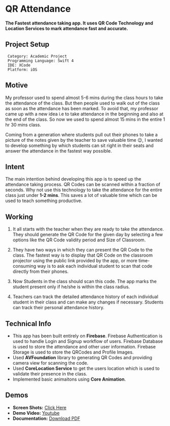 # QR Attendance
**The Fastest attendance taking app. It uses QR Code Technology and Location Services to mark attendance fast
and accurate.**


## Project Setup
```
 Category: Academic Project
 Programming Language: Swift 4
 IDE: XCode
 Platform: iOS
 ```
 

## Motive
   My professor used to spend almost 5-6 mins during the class hours to take the attendance of the class. 
But then people used to walk out of the class as soon as the attendance has been marked. To avoid that,
my professor came up with a new idea i.e to take attendance in the beginning and also at the end of the class. 
So now we used to spend almost 15 mins in the entire 1 hr 30 mins class.
 
Coming from a generation where students pull out their phones to take a picture of the notes given by 
the teacher to save valuable time :wink:, I wanted to develop something by which students can sit right
in their seats and answer the attendance in the fastest way possible.


## Intent
   The main intention behind developing this app is to speed up the attendance taking process. 
   QR Codes can be scanned within a fraction of seconds. Why not use this technology to take the attendance
   for the entire class just under **1-2 mins**. This saves a lot of valuable time which can be used to 
   teach something productive.
   
   
## Working
   1. It all starts with the teacher when they are ready to take the attendance. They should generate the 
   QR Code for the given day by selecting a few options like the QR Code validity period and Size of Classroom. 
   
   2. They have two ways in which they can present the QR Code to the class. The fastest way is to display 
   that QR Code on the classroom projector using the public link provided by the app, or more time-consuming 
   way is to ask each individual student to scan that code directly from their phones.
   
   2. Now Students in the class should scan this code. The app marks the student present only if he/she is 
   within the class radius.
   
   3. Teachers can track the detailed attendance history of each individual student in their class and can
   make any changes if necessary. Students can track their personal attendance history.
   
   
## Technical Info
   * This app has been built entirely on **Firebase**. Firebase Authentication is used to handle Login and 
   Signup workflow of users. Firebase Database is used to store the attendance and other user information. 
   Firebase Storage is used to store the QRCodes and Profile Images.
   * Used **AVFoundation** library to generating QR Codes and providing camera view for scanning the code.
   * Used **CoreLocation Service** to get the users location which is used to validate their presence in the class.
   * Implemented basic animaitons using **Core Animation**.
   
   
   
## Demos
   * **Screen Shots:** [Click Here](https://github.com/ramsricharan/QR-Attendance/tree/master/Screen%20shot)
   * **Demo Video:** [Youtube](https://www.youtube.com/watch?v=ttO0YJeC_aI&feature=youtu.be)
   * **Documentation:** [Download PDF](https://drive.google.com/open?id=1ceZpQ5zsIT0cVKSUYMflW-XmKAVDRHYX)
   
   
